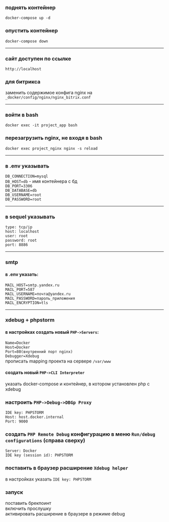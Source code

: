 ### поднять контейнер
`docker-compose up -d`

### опустить контейнер
`docker-compose down`

---

### сайт доступен по ссылке 
`http://localhost`

### для битрикса
заменить содержимое конфига nginx на `_docker/config/nginx/nginx_bitrix.conf`

---

### войти в bash
`docker exec -it project_app bash`

### перезагрузить nginx, не входя в bash
`docker exec project_nginx nginx -s reload`

---

### в .env указывать
`DB_CONNECTION=mysql`  
`DB_HOST=db` - имя контейнера с бд  
`DB_PORT=3306`  
`DB_DATABASE=db`  
`DB_USERNAME=root`  
`DB_PASSWORD=root`

---

### в sequel указывать
`type: tcp/ip`  
`host: localhost`  
`user: root`  
`password: root`  
`port: 8886` 

---

### smtp
#### в .env указать:
`MAIL_HOST=smtp.yandex.ru`  
`MAIL_PORT=587`  
`MAIL_USERNAME=почта@yandex.ru`  
`MAIL_PASSWORD=пароль_приложения`  
`MAIL_ENCRYPTION=tls`

---

### xdebug + phpstorm
#### в настройках создать новый `PHP->Servers`:
`Name=Docker`  
`Host=Docker`  
`Port=80(внутренний порт nginx)`  
`Debugger=Xdebug`  
прописать mapping проекта на сервере `/var/www`
#### создать новый `PHP->CLI Interpreter`
указать docker-compose и контейнер, в котором установлен php с xdebug
### настроить `PHP->Debug->DBGp Proxy`
`IDE key: PHPSTORM`  
`Host: host.docker.internal`  
`Port: 9000`
### создать `PHP Remote Debug` конфигурацию в меню `Run/debug configurations` (справа сверху)
`Server: Docker`    
`IDE key (session id): PHPSTORM`
### поставить в браузер расширение `Xdebug helper`
в настройках указать `IDE key: PHPSTORM`
### запуск
поставить брекпоинт  
включить прослушку  
активировать расширение в браузере в режиме debug 
